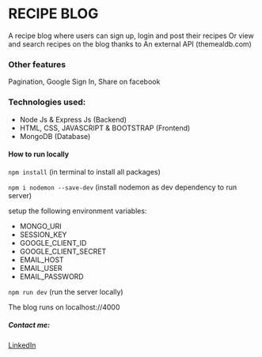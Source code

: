 # RECIPE BLOG

A recipe blog where users can sign up, login and post their recipes
Or view and search recipes on the blog thanks to An external API (themealdb.com)

### Other features
Pagination,
Google Sign In,
Share on facebook


### Technologies used:
- Node Js & Express Js (Backend)
- HTML, CSS, JAVASCRIPT & BOOTSTRAP (Frontend)
- MongoDB (Database)

#### How to run locally
`npm install` (in terminal to install all packages)

`npm i nodemon --save-dev` (install nodemon as dev dependency to run server)

setup the following environment variables:
- MONGO_URI
- SESSION_KEY
- GOOGLE_CLIENT_ID
- GOOGLE_CLIENT_SECRET
- EMAIL_HOST
- EMAIL_USER
- EMAIL_PASSWORD
  
  
`npm run dev` (run the server locally)


The blog runs on localhost://4000


##### Contact me:
[LinkedIn](https://www.linkedin.com/in/chukwuebuka-chukwudi-29482a236/)